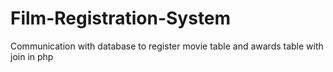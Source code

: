 # Film-Registration-System
Communication with database to register movie table and awards table with join in php
